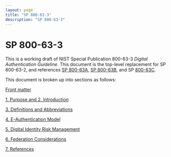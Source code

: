 ```yaml
---
layout: page
title: "SP 800-63-3"
description: "SP 800-63-3"
---
```


# SP 800-63-3

This is a working draft of NIST Special Publication 800-63-3 *Digital Authentication Guideline*. This document is the top-level replacement for SP 800-63-2, and references [SP 800-63A](../sp800-63a/), [SP 800-63B](../sp800-63b/), and SP [800-63C](../sp800-63c/).


This document is broken up into sections as follows:

[Front matter](cover.html)

[1. Purpose and 2. Introduction](sec1_2_introduction.html)

[3. Definitions and Abbreviations ](sec3_definitions.html)

[4. E-Authentication Model](sec4_model.html)

[5. Digital Identity Risk Management](sec5_DIRM.html)

[6. Federation Considerations](sec6_xAL.html)

[7. References](sec7_references.html)
